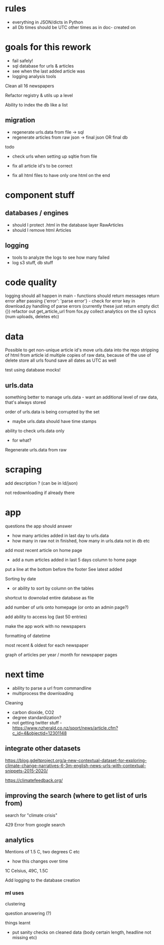 # rules
- everything in JSON/dicts in Python
- all Db times should be UTC other times as in doc- created on


# goals for this rework

- fail safely!
- sql database for urls & articles
- see when the last added article was
- logging analysis tools

Clean all 16 newspapers

Refactor registry & utils up a level

Ability to index the db like a list


## migration

- regenerate urls.data from file -> sql
- regenerate articles from raw json -> final json OR final db

todo
- check urls when setting up sqltie from file

- fix all article id's to be correct
- fix all html files to have only one html on the end


# component stuff

## databases / engines

- should I protect .html in the database layer RawArticles
- should I remove html Articles

## logging

- tools to analyze the logs to see how many failed
- log s3 stuff, db stuff


# code quality

logging should all happen in main - functions should return messages
return error after passing {'error': 'parse error'} - check for error key in download.py
handling of parse errors (currently these just return empty dict {})
refactor out get_article_url from fox.py
collect analytics on the s3 syncs (num uploads, deletes etc)


# data
Possible to get non-unique article id's
move urls.data into the repo
stripping of html from article id
multiple copies of raw data, because of the use of delete
store all urls found
save all dates as UTC as well

test using database mocks!

## urls.data

something better to manage urls.data - want an additional level of raw data, that's always stored

order of urls.data is being corrupted by the set
- maybe urls.data should have time stamps

ability to check urls.data only
- for what?

Regenerate urls.data from raw

# scraping

add description ? (can be in ld/json)

not redownloading if already there


# app
questions the app should answer
- how many articles added in last day to urls.data
- how many in raw not in finished, how many in urls.data not in db etc

add most recent article on home page
- add a num articles added in last 5 days column to home page

put a line at the bottom before the footer
See latest added

Sorting by date
- or ability to sort by column on the tables

shortcut to downolad entire database as file

add number of urls onto homepage (or onto an admin page?)

add ability to access log (last 50 entries)

make the app work with no newspapers

formatting of datetime

most recent & oldest for each newspaper

graph of articles per year / month for newspaper pages



# next time

- ability to parse a url from commandline 
- multiprocess the downloading

Cleaning
- carbon dioxide, CO2
- degree standardization?
- not getting twitter stuff - https://www.nzherald.co.nz/sport/news/article.cfm?c_id=4&objectid=12301148

## integrate other datasets

https://blog.gdeltproject.org/a-new-contextual-dataset-for-exploring-climate-change-narratives-6-3m-english-news-urls-with-contextual-snippets-2015-2020/

https://climatefeedback.org/

## improving the search (where to get list of urls from)

search for "climate crisis"

429 Error from google search


## analytics

Mentions of 1.5 C, two degrees C etc
- how this changes over time

1C Celsius, 49C, 1.5C

Add logging to the database creation

### ml uses

clustering

question answering (?)


things learnt
- put sanity checks on cleaned data (body certain length, headline not missing etc)

